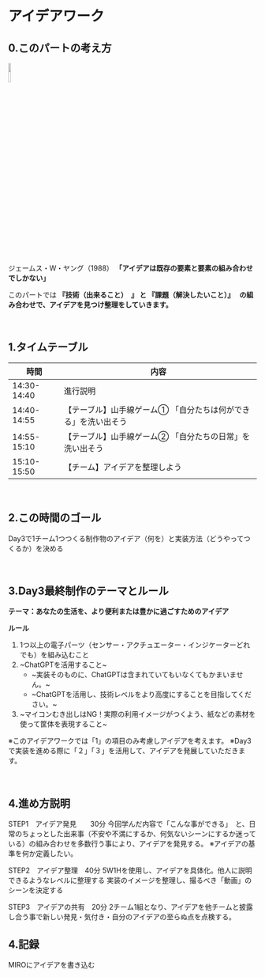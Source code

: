 <!-- 
ばんのさんへ

3日目は要件まで確定した状態で始めたいです。
90分くらいで考えてもらえるとよさそうです。
↓
- アイデアワークで到達して欲しいところ 

    - 5W1Hでわかるレベルでのアイデア
    - 要件のまとめ
        - 機能の優先順位づけ   
            - 1. いちばん大事な機能
            - 2. 無いと成り立たない機能
            - 3. あると良い機能
        - 使う材料
            - 電子パーツ類
            - その他
-->

# アイデアワーク
## 0.このパートの考え方
<img src="https://i.gyazo.com/3d46edc1aac42a8025d303f031f03d0b.png" width="10%">

ジェームス・W・ヤング（1988） 
**「アイデアは既存の要素と要素の組み合わせでしかない」**

このパートでは **『技術（出来ること）　』 と 『課題（解決したいこと）』　 の組み合わせで、アイデアを見つけ整理をしていきます。**

<br>

## 1.タイムテーブル
| 時間        | 内容                                       |
|-------------|--------------------------------------------|
| 14:30-14:40 | 進行説明 |
| 14:40-14:55 | 【テーブル】山手線ゲーム① 「自分たちは何ができる」を洗い出そう　 |
| 14:55-15:10 | 【テーブル】山手線ゲーム② 「自分たちの日常」を洗い出そう |
| 15:10-15:50 | 【チーム】アイデアを整理しよう |

<br>

## 2.この時間のゴール
Day3で1チーム1つつくる制作物のアイデア（何を）と実装方法（どうやってつくるか）を決める

<br>

## 3.Day3最終制作のテーマとルール
**テーマ：あなたの生活を、より便利または豊かに過ごすためのアイデア**

**ルール**
1. 1つ以上の電子パーツ（センサー・アクチュエーター・インジケーターどれでも）を組み込むこと
2. ~ChatGPTを活用すること~
   - ~実装そのものに、ChatGPTは含まれていてもいなくてもかまいません。~
   - ~ChatGPTを活用し、技術レベルをより高度にすることを目指してください。~
3. ~マイコンむき出しはNG！実際の利用イメージがつくよう、紙などの素材を使って筐体を表現すること~

※このアイデアワークでは「1」の項目のみ考慮しアイデアを考えます。
※Day3で実装を進める際に「２」「３」を活用して、アイデアを発展していただきます。

<br>

## 4.進め方説明
STEP1　アイデア発見　　30分
今回学んだ内容で「こんな事ができる」　と、日常のちょっとした出来事（不安や不満にするか、何気ないシーンにするか迷っている）の組み合わせを多数行う事により、アイデアを発見する。
※アイデアの基準を何か定義したい。


STEP2　アイデア整理　40分
5W1Hを使用し、アイデアを具体化。他人に説明できるようなレベルに整理する
実装のイメージを整理し、撮るべき「動画」のシーンを決定する


STEP3　アイデアの共有　20分
2チーム1組となり、アイデアを他チームと披露し合う事で新しい発見・気付き・自分のアイデアの至らぬ点を点検する。

##  4.記録
MIROにアイデアを書き込む
